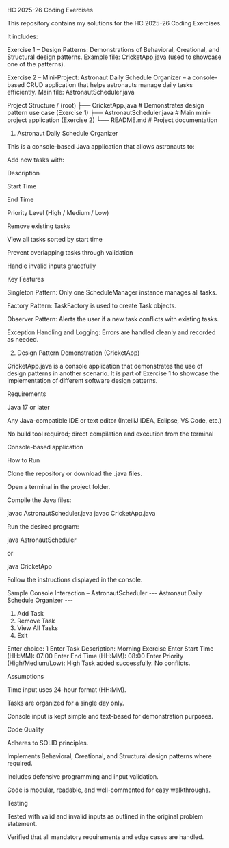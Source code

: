 HC 2025-26 Coding Exercises

This repository contains my solutions for the HC 2025-26 Coding Exercises.

It includes:

Exercise 1 – Design Patterns:
Demonstrations of Behavioral, Creational, and Structural design patterns.
Example file: CricketApp.java (used to showcase one of the patterns).

Exercise 2 – Mini-Project:
Astronaut Daily Schedule Organizer – a console-based CRUD application that helps astronauts manage daily tasks efficiently.
Main file: AstronautScheduler.java

Project Structure
/ (root)
 ├── CricketApp.java           # Demonstrates design pattern use case (Exercise 1)
 ├── AstronautScheduler.java   # Main mini-project application (Exercise 2)
 └── README.md                 # Project documentation

1. Astronaut Daily Schedule Organizer

This is a console-based Java application that allows astronauts to:

Add new tasks with:

Description

Start Time

End Time

Priority Level (High / Medium / Low)

Remove existing tasks

View all tasks sorted by start time

Prevent overlapping tasks through validation

Handle invalid inputs gracefully

Key Features

Singleton Pattern: Only one ScheduleManager instance manages all tasks.

Factory Pattern: TaskFactory is used to create Task objects.

Observer Pattern: Alerts the user if a new task conflicts with existing tasks.

Exception Handling and Logging: Errors are handled cleanly and recorded as needed.

2. Design Pattern Demonstration (CricketApp)

CricketApp.java is a console application that demonstrates the use of design patterns in another scenario.
It is part of Exercise 1 to showcase the implementation of different software design patterns.

Requirements

Java 17 or later

Any Java-compatible IDE or text editor (IntelliJ IDEA, Eclipse, VS Code, etc.)

No build tool required; direct compilation and execution from the terminal

Console-based application

How to Run

Clone the repository or download the .java files.

Open a terminal in the project folder.

Compile the Java files:

javac AstronautScheduler.java
javac CricketApp.java


Run the desired program:

java AstronautScheduler


or

java CricketApp


Follow the instructions displayed in the console.

Sample Console Interaction – AstronautScheduler
--- Astronaut Daily Schedule Organizer ---
1. Add Task
2. Remove Task
3. View All Tasks
4. Exit

Enter choice: 1
Enter Task Description: Morning Exercise
Enter Start Time (HH:MM): 07:00
Enter End Time (HH:MM): 08:00
Enter Priority (High/Medium/Low): High
Task added successfully. No conflicts.

Assumptions

Time input uses 24-hour format (HH:MM).

Tasks are organized for a single day only.

Console input is kept simple and text-based for demonstration purposes.

Code Quality

Adheres to SOLID principles.

Implements Behavioral, Creational, and Structural design patterns where required.

Includes defensive programming and input validation.

Code is modular, readable, and well-commented for easy walkthroughs.

Testing

Tested with valid and invalid inputs as outlined in the original problem statement.

Verified that all mandatory requirements and edge cases are handled.
